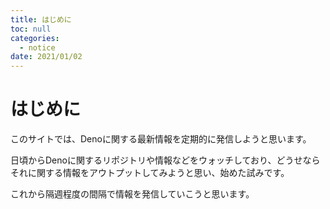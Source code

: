 ```yaml
---
title: はじめに
toc: null
categories:
  - notice
date: 2021/01/02
---
```


# はじめに

このサイトでは、Denoに関する最新情報を定期的に発信しようと思います。

日頃からDenoに関するリポジトリや情報などをウォッチしており、どうせならそれに関する情報をアウトプットしてみようと思い、始めた試みです。

これから隔週程度の間隔で情報を発信していこうと思います。
